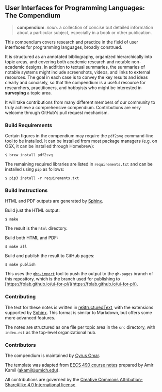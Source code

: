 ## User Interfaces for Programming Languages: The Compendium

  > **compendium**. *noun*. a collection of concise but detailed information about a particular subject, especially in a book or other publication.

This compendium covers research and practice in the field of 
user interfaces for programming languages, broadly construed. 

It is structured as an annotated bibliography, organized hierarchically into topic areas, and covering both academic research and notable non-academic designs. In addition to textual summaries, the summaries of notable systems might include screenshots, videos, and links to external resources. The goal in each case is to convey the key results and ideas clearly and concisely, so that the compendium is a useful resource for  researchers, practitioners, and hobbyists who might be interested in **surveying** a topic area.

It will take contributions from many different members of our community to truly achieve a comprehensive compendium.
Contributions are very welcome through GitHub's pull request mechanism. 

### Build Requirements

Certain figures in the compendium may require the `pdf2svg` command-line tool to be
installed. It can be installed from most package managers (e.g. on OSX, it can be installed through Homebrew):

```
$ brew install pdf2svg
```

The remaining required libraries are listed in `requirements.txt` and can be installed using `pip` as follows:

```
$ pip3 install -r requirements.txt
```

### Build Instructions

HTML and PDF outputs are generated by
[Sphinx](http://www.sphinx-doc.org/).

Build just the HTML output:

```
$ make
```

The result is the `html` directory.

Build both HTML and PDF:

```
$ make all
```

Build and publish the result to GitHub pages:

```
$ make publish
```

This uses the [`ghp-import`](https://pypi.org/project/ghp-import/)
tool to push the output to the `gh-pages` branch of this repository,
which is the branch used for publishing to
[https://fplab.github.io/ui-for-pl/](https://fplab.github.io/ui-for-pl/).

### Contributing

The text for these notes is written in
[reStructuredText](http://docutils.sourceforge.net/docs/ref/rst/directives.html),
with the extensions supported by [Sphinx](http://www.sphinx-doc.org/).
This format is similar to Markdown, but offers some more advanced features.

The notes are structured as one file per topic area in the `src`
directory, with `index.rst` as the top-level organizational hub.

### Contributors

The compendium is maintained by [Cyrus Omar](https://web.eecs.umich.edu/~comar).

The template was adapted from [EECS 490 course notes](https://github.com/eecs490/notes) prepared 
by Amir Kamil (akamil@umich.edu). 

All contributions are governed by the [Creative Commons
Attribution-ShareAlike 4.0 International
license](https://creativecommons.org/licenses/by-sa/4.0/).
